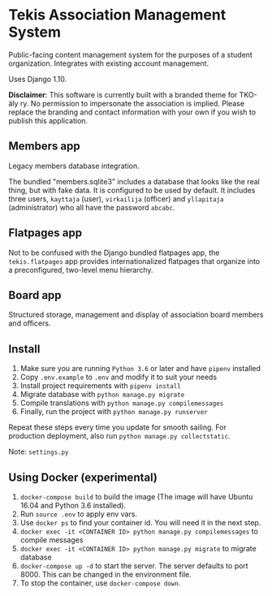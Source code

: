 Tekis Association Management System
===================================

Public-facing content management system for the purposes of a student
organization. Integrates with existing account management.

Uses Django 1.10.

**Disclaimer**: This software is currently built with a branded theme
  for TKO-äly ry. No permission to impersonate the association is
  implied. Please replace the branding and contact information with
  your own if you wish to publish this application.

Members app
-----------

Legacy members database integration.

The bundled "members.sqlite3" includes a database that looks like the
real thing, but with fake data. It is configured to be used by
default. It includes three users, `kayttaja` (user), `virkailija`
(officer) and `yllapitaja` (administrator) who all have the password
`abcabc`.

Flatpages app
-------------

Not to be confused with the Django bundled flatpages app, the
`tekis.flatpages` app provides internationalized flatpages that
organize into a preconfigured, two-level menu hierarchy.

Board app
---------

Structured storage, management and display of association board
members and officers.

Install
-------

1. Make sure you are running `Python 3.6` or later and have `pipenv` installed
2. Copy `.env.example` to `.env` and modify it to suit your needs
2. Install project requirements with `pipenv install`
3. Migrate database with `python manage.py migrate`
4. Compile translations with `python manage.py compilemessages`
5. Finally, run the project with `python manage.py runserver`

Repeat these steps every time you update for smooth sailing. For
production deployment, also run `python manage.py collectstatic`.

Note: `settings.py`

Using Docker **(experimental)**
-------
1. `docker-compose build` to build the image (The image will have Ubuntu 16.04 and Python 3.6 installed).
2. Run `source .env` to apply env vars.
3. Use `docker ps` to find your container id. You will need it in the next step.
4. `docker exec -it <CONTAINER ID> python manage.py compilemessages` to compile messages
5. `docker exec -it <CONTAINER ID> python manage.py migrate` to migrate database
6. `docker-compose up -d` to start the server. The server defaults to port 8000. This can be changed in the environment file.
7. To stop the container, use `docker-compose down`.